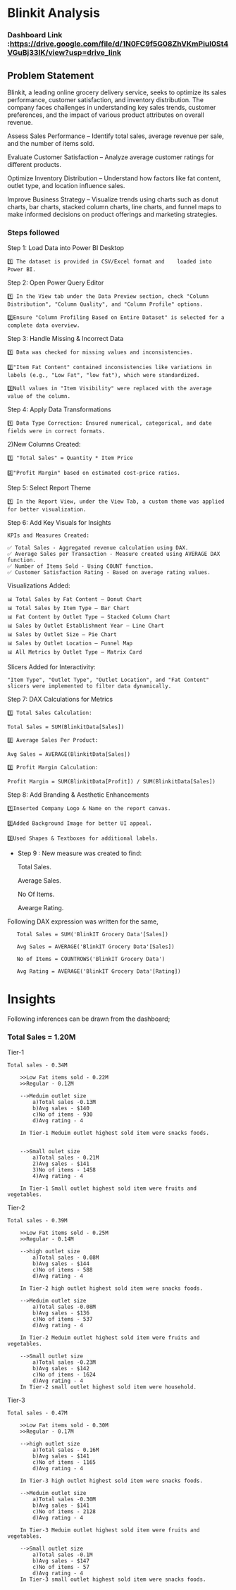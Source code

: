 # Blinkit Analysis

### Dashboard Link :https://drive.google.com/file/d/1N0FC9f5G08ZhVKmPiul0St4VGuBj33lK/view?usp=drive_link
## Problem Statement

Blinkit, a leading online grocery delivery service, seeks to optimize its sales performance, customer satisfaction, and inventory distribution. The company faces challenges in understanding key sales trends, customer preferences, and the impact of various product attributes on overall revenue.

Assess Sales Performance – Identify total sales, average revenue per sale, and the number of items sold.

Evaluate Customer Satisfaction – Analyze average customer ratings for different products.

Optimize Inventory Distribution – Understand how factors like fat content, outlet type, and location influence sales.

Improve Business Strategy – Visualize trends using charts such as donut charts, bar charts, stacked column charts, line charts, and funnel maps to make informed decisions on product offerings and marketing strategies.


### Steps followed 

Step 1: Load Data into Power BI Desktop

    1️⃣ The dataset is provided in CSV/Excel format and    loaded into Power BI.
Step 2: Open Power Query Editor

    1️⃣ In the View tab under the Data Preview section, check "Column Distribution", "Column Quality", and "Column Profile" options.

    2️⃣Ensure "Column Profiling Based on Entire Dataset" is selected for a complete data overview.
Step 3: Handle Missing & Incorrect Data

    1️⃣ Data was checked for missing values and inconsistencies.

    2️⃣"Item Fat Content" contained inconsistencies like variations in labels (e.g., "Low Fat", "low fat"), which were standardized.

    3️⃣Null values in "Item Visibility" were replaced with the average value of the column.
Step 4: Apply Data Transformations

    1️⃣ Data Type Correction: Ensured numerical, categorical, and date fields were in correct formats.

2)New Columns Created:

    1️⃣ "Total Sales" = Quantity * Item Price

    2️⃣"Profit Margin" based on estimated cost-price ratios.
Step 5: Select Report Theme

    1️⃣ In the Report View, under the View Tab, a custom theme was applied for better visualization.
Step 6: Add Key Visuals for Insights

    KPIs and Measures Created:

    ✅ Total Sales - Aggregated revenue calculation using DAX.
    ✅ Average Sales per Transaction - Measure created using AVERAGE DAX function.
    ✅ Number of Items Sold - Using COUNT function.
    ✅ Customer Satisfaction Rating - Based on average rating values.

Visualizations Added:

    📊 Total Sales by Fat Content – Donut Chart
    📊 Total Sales by Item Type – Bar Chart
    📊 Fat Content by Outlet Type – Stacked Column Chart
    📊 Sales by Outlet Establishment Year – Line Chart
    📊 Sales by Outlet Size – Pie Chart
    📊 Sales by Outlet Location – Funnel Map
    📊 All Metrics by Outlet Type – Matrix Card

Slicers Added for Interactivity:

    "Item Type", "Outlet Type", "Outlet Location", and "Fat Content" slicers were implemented to filter data dynamically.
Step 7: DAX Calculations for Metrics

    1️⃣ Total Sales Calculation:

    Total Sales = SUM(BlinkitData[Sales])

    2️⃣ Average Sales Per Product:

    Avg Sales = AVERAGE(BlinkitData[Sales])

    3️⃣ Profit Margin Calculation:

    Profit Margin = SUM(BlinkitData[Profit]) / SUM(BlinkitData[Sales])


Step 8: Add Branding & Aesthetic Enhancements

    1️⃣Inserted Company Logo & Name on the report canvas.

    2️⃣Added Background Image for better UI appeal.

    3️⃣Used Shapes & Textboxes for additional labels.


        
- Step 9 : New measure was created to find: 

    Total Sales.

    Average Sales.

    No Of Items.

    Avearge Rating.

Following DAX expression was written for the same,
        
       Total Sales = SUM('BlinkIT Grocery Data'[Sales])

       Avg Sales = AVERAGE('BlinkIT Grocery Data'[Sales])

       No of Items = COUNTROWS('BlinkIT Grocery Data')

       Avg Rating = AVERAGE('BlinkIT Grocery Data'[Rating])
        


# Insights

Following inferences can be drawn from the dashboard;

### Total Sales = 1.20M 
Tier-1 

    Total sales - 0.34M

        >>Low Fat items sold - 0.22M
        >>Regular - 0.12M

        -->Meduim outlet size
            a)Total sales -0.13M
            b)Avg sales - $140
            c)No of items - 930
            d)Avg rating - 4

        In Tier-1 Meduim outlet highest sold item were snacks foods.


        -->Small oulet size 
            a)Total sales - 0.21M
            2)Avg sales - $141
            3)No of items - 1458
            4)Avg rating - 4
         
        In Tier-1 Small outlet highest sold item were fruits and vegetables. 

Tier-2

    Total sales - 0.39M

        >>Low Fat items sold - 0.25M
        >>Regular - 0.14M

        -->high outlet size
            a)Total sales - 0.08M
            b)Avg sales - $144
            c)No of items - 588
            d)Avg rating - 4

        In Tier-2 high outlet highest sold item were snacks foods.

        -->Meduim outlet size
            a)Total sales -0.08M
            b)Avg sales - $136
            c)No of items - 537
            d)Avg rating - 4
        
        In Tier-2 Meduim outlet highest sold item were fruits and vegetables. 

        -->Small outlet size
            a)Total sales -0.23M
            b)Avg sales - $142
            c)No of items - 1624
            d)Avg rating - 4
        In Tier-2 small outlet highest sold item were household.
Tier-3

    Total sales - 0.47M

        >>Low Fat items sold - 0.30M
        >>Regular - 0.17M

        -->high outlet size
            a)Total sales - 0.16M
            b)Avg sales - $141
            c)No of items - 1165
            d)Avg rating - 4

        In Tier-3 high outlet highest sold item were snacks foods.

        -->Meduim outlet size
            a)Total sales -0.30M
            b)Avg sales - $141
            c)No of items - 2128
            d)Avg rating - 4
        
        In Tier-3 Meduim outlet highest sold item were fruits and vegetables. 

        -->Small outlet size
            a)Total sales -0.1M
            b)Avg sales - $147
            c)No of items - 57
            d)Avg rating - 4
        In Tier-3 small outlet highest sold item were snacks foods.
